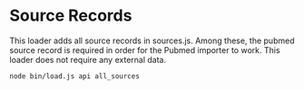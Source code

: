 # Source Records

This loader adds all source records in sources.js. Among these, the pubmed source record is required in order for the Pubmed importer to work.
This loader does not require any external data.

```bash
node bin/load.js api all_sources
```
